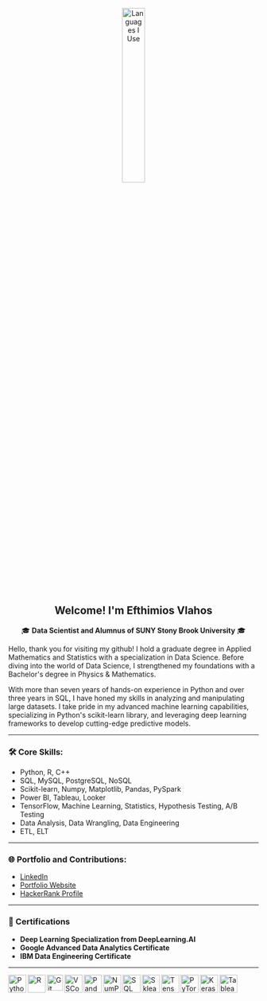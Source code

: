 <p align="center"><img width="30%" src="https://github.com/alansmathew/alansmathew/raw/master/lang.gif" alt="Languages I Use" /></p>

<h2 align="center">Welcome! I'm Efthimios Vlahos</h2>

<p align='center'>
  🎓 <strong>Data Scientist and Alumnus of SUNY Stony Brook University</strong> 🎓<br/>

  Hello, thank you for visiting my github! I hold a graduate degree in Applied Mathematics and Statistics with a specialization in Data Science. Before diving into the world of Data Science, I strengthened my foundations with a Bachelor's degree in Physics & Mathematics.

  With more than seven years of hands-on experience in Python and over three years in SQL, I have honed my skills in analyzing and manipulating large datasets. I take pride in my advanced machine learning capabilities, specializing in Python's scikit-learn library, and leveraging deep learning frameworks to develop cutting-edge predictive models.
</p>

---

### 🛠 Core Skills:
- Python, R, C++
- SQL, MySQL, PostgreSQL, NoSQL
- Scikit-learn, Numpy, Matplotlib, Pandas, PySpark
- Power BI, Tableau, Looker
- TensorFlow, Machine Learning, Statistics, Hypothesis Testing, A/B Testing
- Data Analysis, Data Wrangling, Data Engineering
- ETL, ELT

---

### 🌐 Portfolio and Contributions:
- [LinkedIn](https://www.linkedin.com/in/efthimios-vlahos/)
- [Portfolio Website](https://efthimiosvlahos.github.io/index.html)
- [HackerRank Profile]([https://www.kaggle.com/efthimiosvlahoskitas](https://www.hackerrank.com/efthimios_vlahos))

---

### 💪 Certifications
- **Deep Learning Specialization from DeepLearning.AI**
- **Google Advanced Data Analytics Certificate**
- **IBM Data Engineering Certificate**
---
<img align="left" alt="Python" width="36px" src="https://user-images.githubusercontent.com/55111154/100546857-8ba9c700-3289-11eb-9627-ae469441946b.png"/>
<img align="left" alt="R" width="36px" src="https://www.r-project.org/logo/Rlogo.svg"/>
<img align="left" alt="Git" width="32px" src="https://user-images.githubusercontent.com/55111154/100549956-74280980-329c-11eb-8b47-62b3ea97e5ca.png"/>
<img align="left" alt="VSCode" width="36px" src="https://user-images.githubusercontent.com/55111154/100549504-41304680-3299-11eb-811c-570aae79deba.png"/>
<img align="left" alt="Pandas" width="36px" src="https://encrypted-tbn0.gstatic.com/images?q=tbn:ANd9GcQj7YWmxNmbuzSB7RyPFlM99xnJMAre6eEj1OhL9EYo&s"/>
<img align="left" alt="NumPy" width="36px" src="https://user-images.githubusercontent.com/67586773/105040771-43887300-5a88-11eb-9f01-bee100b9ef22.png"/>
<img align="left" alt="SQL" width="36px" src="https://www.freeiconspng.com/thumbs/sql-server-icon-png/sql-server-icon-png-29.png"/>
<img align="left" alt="Sklearn" width="36px" src="https://e7.pngegg.com/pngimages/309/384/png-clipart-scikit-learn-python-computer-icons-scikit-machine-learning-learning-text-orange-thumbnail.png"/>
<img align="left" alt="TensorFlow" width="36px" src="https://www.tensorflow.org/images/tf_logo_social.png"/>
<img align="left" alt="PyTorch" width="36px" src="https://pytorch.org/assets/images/pytorch-logo.png"/>
<img align="left" alt="Keras" width="36px" src="https://keras.io/img/logo.png"/>
<img align="left" alt="Tableau" width="36px" src="https://www.tableau.com/themes/custom/tableau_www/favicon.ico"/>

<br/>
<br/>
<br/>

